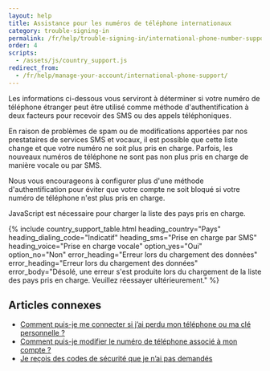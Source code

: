 ```yaml
---
layout: help
title: Assistance pour les numéros de téléphone internationaux
category: trouble-signing-in
permalink: /fr/help/trouble-signing-in/international-phone-number-support/
order: 4
scripts:
  - /assets/js/country_support.js
redirect_from:
  - /fr/help/manage-your-account/international-phone-support/
---
```


Les informations ci-dessous vous serviront à déterminer si votre numéro de téléphone étranger peut être utilisé comme méthode d'authentification à deux facteurs pour recevoir des SMS ou des appels téléphoniques. 

En raison de problèmes de spam ou de modifications apportées par nos prestataires de services SMS et vocaux, il est possible que cette liste change et que votre numéro ne soit plus pris en charge. Parfois, les nouveaux numéros de téléphone ne sont pas non plus pris en charge de manière vocale ou par SMS. 

Nous vous encourageons à configurer plus d'une méthode d'authentification pour éviter que votre compte ne soit bloqué si votre numéro de téléphone n'est plus pris en charge.

<noscript>
  JavaScript est nécessaire pour charger la liste des pays pris en charge.
</noscript>

{% include country_support_table.html
           heading_country="Pays"
           heading_dialing_code="Indicatif"
           heading_sms="Prise en charge par SMS"
           heading_voice="Prise en charge vocale"
           option_yes="Oui"
           option_no="Non" error_heading="Erreur lors du chargement des données"
           error_heading="Erreur lors du chargement des données"
           error_body="Désolé, une erreur s'est produite lors du chargement de la liste des pays pris en charge. Veuillez réessayer ultérieurement." %}

## Articles connexes

* [Comment puis-je me connecter si j’ai perdu mon téléphone ou ma clé personnelle ?](#)
* [Comment puis-je modifier le numéro de téléphone associé à mon compte ?](#)
* [Je reçois des codes de sécurité que je n’ai pas demandés](#)
